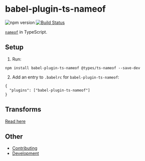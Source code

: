 ﻿# babel-plugin-ts-nameof

![npm version](https://img.shields.io/npm/v/@typescript-nameof/babel-plugin)
[![Build Status](https://ci.nuth.ch/api/badges/typescript-nameof/nameof/status.svg)](https://ci.nuth.ch/typescript-nameof/nameof)

[`nameof`](https://msdn.microsoft.com/en-us/library/dn986596.aspx) in TypeScript.

## Setup

1. Run:

```
npm install babel-plugin-ts-nameof @types/ts-nameof --save-dev
```

2. Add an entry to `.babelrc` for `babel-plugin-ts-nameof`:

```
{
  "plugins": ["babel-plugin-ts-nameof"]
}
```

## Transforms

[Read here](https://github.com/typescript-nameof/nameof/blob/master/README.md)

## Other

- [Contributing](https://github.com/typescript-nameof/nameof/blob/master/CONTRIBUTING.md)
- [Development](https://github.com/typescript-nameof/nameof/blob/master/DEVELOPMENT.md)
